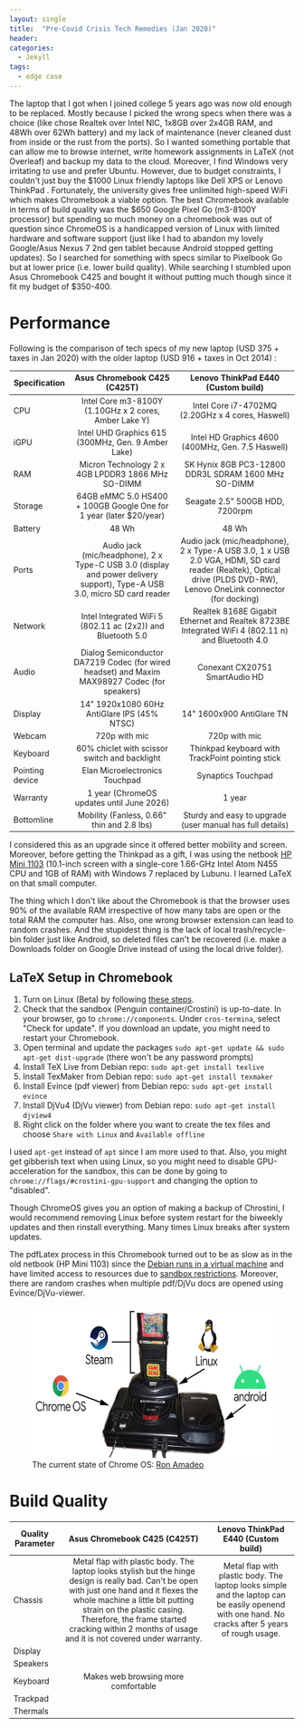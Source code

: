 ```yaml
---
layout: single
title:  "Pre-Covid Crisis Tech Remedies (Jan 2020)"
header:
categories: 
  - Jekyll
tags:
  - edge case
---
```

The laptop that I got when I joined college 5 years ago was now old enough to be replaced. Mostly because I picked the wrong specs when there was a choice (like chose Realtek over Intel NIC, 1x8GB over 2x4GB RAM, and 48Wh over 62Wh battery) and my lack of maintenance (never cleaned dust from inside or the rust from the ports). So I wanted something portable that can allow me to browse internet, write homework assignments in LaTeX (not Overleaf) and backup my data to the cloud. Moreover, I find Windows very irritating to use and prefer Ubuntu. However, due to budget constraints, I couldn't just buy the $1000 Linux friendly laptops like Dell XPS or Lenovo ThinkPad . Fortunately, the university gives free unlimited high-speed WiFi which makes Chromebook a viable option. The best Chromebook available in terms of build quality was the $650 Google Pixel Go (m3-8100Y processor) but spending so much money on a chromebook was out of question since ChromeOS is a handicapped version of Linux with limited hardware and software support (just like I had to abandon my lovely Google/Asus Nexus 7 2nd gen tablet because Android stopped getting updates). So I searched for something with specs similar to Pixelbook Go but at lower price (i.e. lower build quality). While searching I stumbled upon Asus Chromebook C425 and bought it without putting much though since it fit my budget of $350-400.

# Performance 

Following is the comparison of tech specs of my new laptop (USD 375 + taxes in Jan 2020) with the older laptop (USD 916 + taxes in Oct 2014) :


| Specification | Asus Chromebook C425 (C425T) | Lenovo ThinkPad E440 (Custom build) |
| ------------- |:--------------------------------------:|:----------------------------:|
|CPU            | Intel Core m3-8100Y (1.10GHz x 2 cores, Amber Lake Y)    | Intel Core i7-4702MQ (2.20GHz x 4 cores, Haswell)|
|iGPU            | Intel UHD Graphics 615  (300MHz, Gen. 9 Amber Lake)  | Intel HD Graphics 4600 (400MHz, Gen. 7.5 Haswell)|
|RAM | Micron Technology 2 x 4GB LPDDR3 1866 MHz SO-DIMM            | SK Hynix 8GB PC3-12800 DDR3L SDRAM 1600 MHz SO-DIMM|
|Storage| 64GB eMMC 5.0 HS400 + 100GB Google One for 1 year (later $20/year) | Seagate 2.5" 500GB HDD, 7200rpm |
|Battery | 48 Wh | 48 Wh |
|Ports |  Audio jack (mic/headphone), 2 x Type-C USB 3.0 (display and power delivery support), Type-A USB 3.0, micro SD card reader | Audio jack (mic/headphone), 2 x Type-A USB 3.0, 1 x USB 2.0 VGA, HDMI, SD card reader (Realtek), Optical drive (PLDS DVD-RW), Lenovo OneLink connector (for docking) |
|Network| Intel Integrated WiFi 5 (802.11 ac (2x2)) and Bluetooth 5.0 | Realtek 8168E Gigabit Ethernet and Realtek 8723BE Integrated WiFi 4 (802.11 n) and Bluetooth 4.0 |
|Audio|  Dialog Semiconductor DA7219  Codec (for wired headset) and Maxim MAX98927 Codec (for speakers) | Conexant CX20751 SmartAudio HD |
|Display | 14" 1920x1080 60Hz AntiGlare IPS (45% NTSC) | 14" 1600x900 AntiGlare TN|
|Webcam | 720p with mic | 720p with mic |
|Keyboard | 60% chiclet with scissor switch and backlight | Thinkpad keyboard with TrackPoint pointing stick |
|Pointing device | Elan Microelectronics Touchpad | Synaptics Touchpad |
|Warranty | 1 year  (ChromeOS updates until June 2026)| 1 year |
|Bottomline | Mobility (Fanless, 0.66" thin and 2.8 lbs) | Sturdy and easy to upgrade (user manual has full details) |

I considered this as an upgrade since it offered better mobility and screen. Moreover, before getting the Thinkpad as a gift, I was using the netbook [HP Mini 1103](https://www.laptopmag.com/reviews/laptops/hp-mini-1103) (10.1-inch screen with a single-core 1.66-GHz Intel Atom N455 CPU and 1GB of RAM) with Windows 7 replaced by Lubunu. I learned LaTeX on that small computer.

The thing which I don't like about the Chromebook is that the browser uses 90% of the available RAM irrespective of how many tabs are open or the total RAM the computer has. Also, one wrong browser extension can lead to random crashes. And the stupidest thing is the lack of local trash/recycle-bin folder just like Android, so deleted files can't be recovered (i.e. make a Downloads folder on Google Drive instead of using the local drive folder).

## LaTeX Setup in Chromebook 

1. Turn on Linux (Beta) by following [these steps](https://support.google.com/chromebook/answer/9145439?hl=en). 
2. Check that the sandbox (Penguin container/Crostini) is up-to-date. In your browser, go to `chrome://components`. Under `cros-termina`, select "Check for update". If you download an update, you might need to restart your Chromebook.
3. Open terminal and update the packages `sudo apt-get update && sudo apt-get dist-upgrade` (there won't be any password prompts)
4. Install TeX Live from Debian repo: `sudo apt-get install texlive`
5. Install TexMaker from Debian repo: `sudo apt-get install texmaker`
6. Install Evince (pdf viewer) from Debian repo: `sudo apt-get install evince`
7. Install DjVu4 (DjVu viewer) from Debian repo: `sudo apt-get install djview4`
5. Right click on the folder where you want to create the tex files and choose `Share with Linux` and `Available offline`

I used `apt-get` instead of `apt` since I am more used to that. Also, you might get gibberish text when using Linux, so you might need to disable GPU-acceleration for the sandbox, this can be done by going to `chrome://flags/#crostini-gpu-support` and changing the option to "disabled". 

Though ChromeOS gives you an option of making a backup of Chrostini, I would recommend removing Linux before system restart for the biweekly updates and then rinstall everything. Many times Linux breaks after system updates.

The pdfLatex process in this Chromebook turned out to be as slow as in the old netbook (HP Mini 1103) since the [Debian runs in a virtual machine](https://linuxiumcomau.blogspot.com/2018/07/introduction-to-crostini-part-1-hp.html) and have limited access to resources due to [sandbox restrictions](https://chromium.googlesource.com/chromium/src/+/master/docs/design/sandbox.md). Moreover, there are random crashes when multiple pdf/DjVu docs are opened using Evince/DjVu-viewer.

<figure>
  <img src="/images/chromeos.jpeg" alt="my alt text" style="width:534px;height:269px;"/>
  <figcaption>The current state of Chrome OS: <a href="https://twitter.com/RonAmadeo/status/1218230779148427271?s=20">Ron Amadeo</a></figcaption>
</figure>

# Build Quality

| Quality Parameter | Asus Chromebook C425 (C425T) | Lenovo ThinkPad E440 (Custom build) |
| ------------- |:--------------------------------------:|:----------------------------:|
| Chassis |  Metal flap with plastic body. The laptop looks stylish but the hinge design is really bad. Can't be open with just one hand and it flexes the whole machine a little bit putting strain on the plastic casing. Therefore, the frame started cracking within 2 months of usage and it is not covered under warranty. | Metal flap with plastic body. The laptop looks simple and the laptop can be easily openend with one hand. No cracks after 5 years of rough usage.|
|Display |  |  |
|Speakers|   |   |
| Keyboard | Makes web browsing more comfortable| |
| Trackpad |   |  |
| Thermals |  |  |


